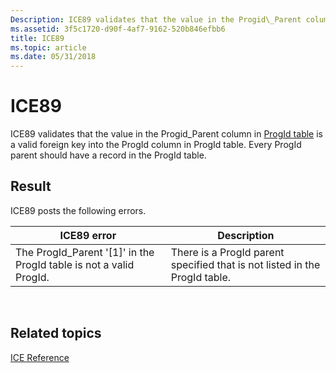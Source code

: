 ```yaml
---
Description: ICE89 validates that the value in the Progid\_Parent column in ProgId table is a valid foreign key into the ProgId column in ProgId table. Every ProgId parent should have a record in the ProgId table.
ms.assetid: 3f5c1720-d90f-4af7-9162-520b846efbb6
title: ICE89
ms.topic: article
ms.date: 05/31/2018
---
```


# ICE89

ICE89 validates that the value in the Progid\_Parent column in [ProgId table](progid-table.md) is a valid foreign key into the ProgId column in ProgId table. Every ProgId parent should have a record in the ProgId table.

## Result

ICE89 posts the following errors.



| ICE89 error                                                           | Description                                                                |
|-----------------------------------------------------------------------|----------------------------------------------------------------------------|
| The ProgId\_Parent '\[1\]' in the ProgId table is not a valid ProgId. | There is a ProgId parent specified that is not listed in the ProgId table. |



 

## Related topics

<dl> <dt>

[ICE Reference](ice-reference.md)
</dt> </dl>

 

 



